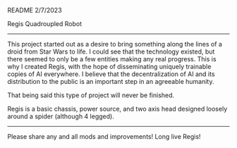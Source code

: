 README
2/7/2023

Regis Quadroupled Robot

- - - - - - - - - - - - - - - - - - - - - - - - - - - - - - - - - - - - - 
This project started out as a desire to bring something along the lines of a droid from Star Wars to life.
I could see that the technology existed, but there seemed to only be a few entities making any real progress.
This is why I created Regis, with the hope of disseminating uniquely trainable copies of AI everywhere. 
I believe that the decentralization of AI and its distribution to the public is an important step in an agreeable humanity.

That being said this type of project will never be finished.

Regis is a basic chassis, power source, and two axis head designed loosely around a spider (although 4 legged).
- - - - - - - - - - - - - - - - - - - - - - - - - - - - - - - - - - - - - 

Please share any and all mods and improvements! Long live Regis!
